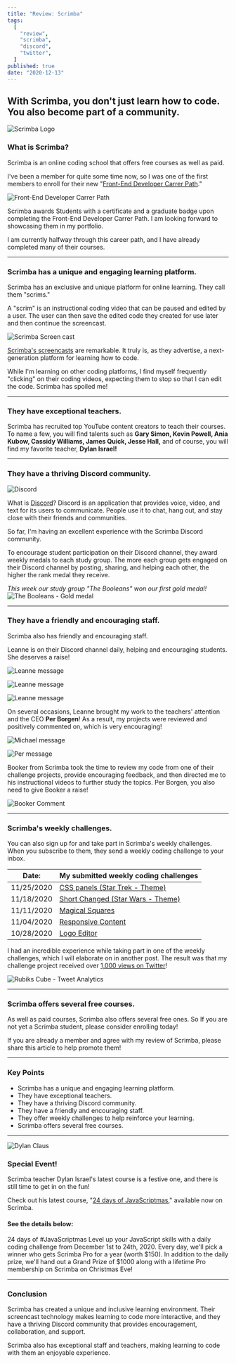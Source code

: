 ```yaml
---
title: "Review: Scrimba"
tags:
  [
    "review",
    "scrimba",
    "discord",
    "twitter",
  ]
published: true
date: "2020-12-13"
---
```


## With Scrimba, you don't just learn how to code. You also become part of a community.


![Scrimba Logo](img/Scrimba.jpg)


### What is Scrimba?  
Scrimba is an online coding school that offers free courses as well as paid. 

I've been a member for quite some time now, so I was one of the first members to enroll for their new "[Front-End Developer Carrer Path](https://scrimba.com/learn/frontend)." 

![Front-End Developer Carrer Path](img/Scrimba-FDCP.jpg)

Scrimba awards Students with a certificate and a graduate badge upon completing the Front-End Developer Carrer Path. I am looking forward to showcasing them in my portfolio.

I am currently halfway through this career path, and I have already completed many of their courses.

---
### Scrimba has a unique and engaging learning platform.
Scrimba has an exclusive and unique platform for online learning. They call them "scrims."

A "scrim" is an instructional coding video that can be paused and edited by a user. The user can then save the edited code they created for use later and then continue the screencast.
<!-- [Scrimba Screen cast](https://scrimba.com/scrim/cJpvbMUB) -->

![Scrimba Screen cast](img/Scrimba.png)

[Scrimba's screencasts](https://scrimba.com/scrim/cJpvbMUB) are remarkable. It truly is, as they advertise, a next-generation platform for learning how to code. 

While I'm learning on other coding platforms, I find myself frequently "clicking" on their coding videos, expecting them to stop so that I can edit the code. Scrimba has spoiled me! 

---

### They have exceptional teachers.
Scrimba has recruited top YouTube content creators to teach their courses. To name a few, you will find talents such as **Gary Simon, Kevin Powell, Ania Kubow, Cassidy Williams, James Quick, Jesse Hall,** and of course, you will find my favorite teacher, **Dylan Israel!**

---

### They have a thriving Discord community.

![Discord](img/Discord.png)

What is [Discord](https://discord.com/)? Discord is an application that provides voice, video, and text for its users to communicate. People use it to chat, hang out, and stay close with their friends and communities.


So far, I'm having an excellent experience with the Scrimba Discord community. 

To encourage student participation on their Discord channel, they award weekly medals to each study group. The more each group gets engaged on their Discord channel by posting, sharing, and helping each other, the higher the rank medal they receive. 

*This week our study group "The Booleans" won our first gold medal!*
![The Booleans - Gold medal](img/Comment-Gold.png)

---

### They have a friendly and encouraging staff.
Scrimba also has friendly and encouraging staff.

Leanne is on their Discord channel daily, helping and encouraging students. She deserves a raise!

![Leanne message](img/Comment-Dice.png)

![Leanne message](img/Comment-Star-Trek.png)

![Leanne message](img/Comment-Star-Wars.png)

On several occasions, Leanne brought my work to the teachers' attention and the CEO **Per Borgen**! As a result, my projects were reviewed and positively commented on, which is very encouraging!

![Michael message](img/Comment-Michael.png)

![Per message](img/Comment-Project-Per.png)

Booker from Scrimba took the time to review my code from one of their challenge projects, provide encouraging feedback, and then directed me to his instructional videos to further study the topics. Per Borgen, you also need to give Booker a raise!

![Booker Comment](img/Comment-Booker.png)

---

### Scrimba's weekly challenges.
You can also sign up for and take part in Scrimba's weekly challenges. When you subscribe to them, they send a weekly coding challenge to your inbox.

| Date: | My submitted weekly coding challenges |
|--------|---------------------------------------|
|11/25/2020|[CSS panels (Star Trek - Theme)](https://twitter.com/MikeJudeLarocca/status/1331819008052645889?s=20)             |
|11/18/2020|[Short Changed (Star Wars - Theme)](https://twitter.com/MikeJudeLarocca/status/1329288013185216517?s=20)             |
|11/11/2020|[Magical Squares](https://twitter.com/MikeJudeLarocca/status/1326715836518850560?s=20)       |
|11/04/2020|[Responsive Content](https://twitter.com/MikeJudeLarocca/status/1324172887041941504?s=20)    |
|10/28/2020|[Logo Editor](https://twitter.com/MikeJudeLarocca/status/1321635633023078406?s=20)           |

I had an incredible experience while taking part in one of the weekly challenges, which I will elaborate on in another post. The result was that my challenge project received over [1,000 views on Twitter](https://twitter.com/MikeJudeLarocca/status/1326715836518850560?s=20)!
 
![Rubiks Cube - Tweet Analytics](img/Twitter-Cube-Stats-new.png)

---

### Scrimba offers several free courses.
As well as paid courses, Scrimba also offers several free ones. So If you are not yet a Scrimba student, please consider enrolling today! 

If you are already a member and agree with my review of Scrimba, please share this article to help promote them!

---

### Key Points 
  * Scrimba has a unique and engaging learning platform. 
  * They have exceptional teachers. 
  * They have a thriving Discord community.
  * They have a friendly and encouraging staff.
  * They offer weekly challenges to help reinforce your learning.
  * Scrimba offers several free courses.

---  

![Dylan Claus](img/dylan_claus.jpg)
### Special Event! 
Scrimba teacher Dylan Israel's latest course is a festive one, and there is still time to get in on the fun! 

Check out his latest course, "[24 days of JavaScriptmas](https://scrimba.com/learn/adventcalendar)," available now on Scrimba.

#### See the details below:
24 days of #JavaScriptmas
Level up your JavaScript skills with a daily coding challenge from December 1st to 24th, 2020. Every day, we'll pick a winner who gets Scrimba Pro for a year (worth $150). In addition to the daily prize, we'll hand out a Grand Prize of $1000 along with a lifetime Pro membership on Scrimba on Christmas Eve!

<!-- | Date     | My JavaScriptmas submissions (I'm adding daily!)|
|:--------:|:-----------------------------------------------:|
|12/01/2020|                                                 |
|12/02/2020|                                                 |
|12/03/2020|                                                 | -->

---

### Conclusion
Scrimba has created a unique and inclusive learning environment. Their screencast technology makes learning to code more interactive, and they have a thriving Discord community that provides encouragement, collaboration, and support.

Scrimba also has exceptional staff and teachers, making learning to code with them an enjoyable experience.
